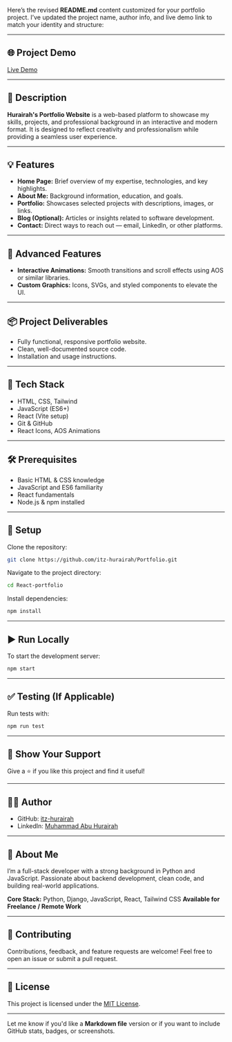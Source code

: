 Here’s the revised **README.md** content customized for your portfolio project. I’ve updated the project name, author info, and live demo link to match your identity and structure:

---

## **🌐 Project Demo**

[Live Demo](https://itz-hurairah.vercel.app/)

---

## **📌 Description**

**Hurairah's Portfolio Website** is a web-based platform to showcase my skills, projects, and professional background in an interactive and modern format. It is designed to reflect creativity and professionalism while providing a seamless user experience.

---

## **💡 Features**

* **Home Page:** Brief overview of my expertise, technologies, and key highlights.
* **About Me:** Background information, education, and goals.
* **Portfolio:** Showcases selected projects with descriptions, images, or links.
* **Blog (Optional):** Articles or insights related to software development.
* **Contact:** Direct ways to reach out — email, LinkedIn, or other platforms.

---

## **🚀 Advanced Features**

* **Interactive Animations:** Smooth transitions and scroll effects using AOS or similar libraries.
* **Custom Graphics:** Icons, SVGs, and styled components to elevate the UI.

---

## **📦 Project Deliverables**

* Fully functional, responsive portfolio website.
* Clean, well-documented source code.
* Installation and usage instructions.

---

## **🧱 Tech Stack**

* HTML, CSS, Tailwind
* JavaScript (ES6+)
* React (Vite setup)
* Git & GitHub
* React Icons, AOS Animations

---

## **🛠 Prerequisites**

* Basic HTML & CSS knowledge
* JavaScript and ES6 familiarity
* React fundamentals
* Node.js & npm installed

---

## **🧩 Setup**

Clone the repository:

```bash
git clone https://github.com/itz-hurairah/Portfolio.git
```

Navigate to the project directory:

```bash
cd React-portfolio
```

Install dependencies:

```bash
npm install
```

---

## **▶️ Run Locally**

To start the development server:

```bash
npm start
```

---

## **✅ Testing (If Applicable)**

Run tests with:

```bash
npm run test
```

---

## **🙌 Show Your Support**

Give a ⭐️ if you like this project and find it useful!

---

## **👨‍💻 Author**

* GitHub: [itz-hurairah](https://github.com/itz-hurairah)
* LinkedIn: [Muhammad Abu Hurairah](https://www.linkedin.com/in/muhammad-abu-hurairah-988ba1303/)

---

## **📣 About Me**

I’m a full-stack developer with a strong background in Python and JavaScript. Passionate about backend development, clean code, and building real-world applications.

**Core Stack:** Python, Django, JavaScript, React, Tailwind CSS
**Available for Freelance / Remote Work**

---

## 🤝 **Contributing**

Contributions, feedback, and feature requests are welcome! Feel free to open an issue or submit a pull request.

---

## **📜 License**

This project is licensed under the [MIT License](https://choosealicense.com/licenses/mit/).

---

Let me know if you'd like a **Markdown file** version or if you want to include GitHub stats, badges, or screenshots.
